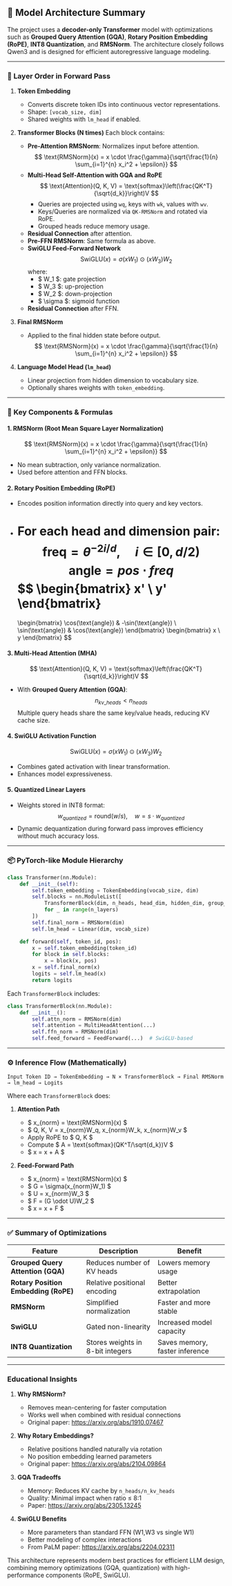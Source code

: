 ## 🔬 Model Architecture Summary

The project uses a **decoder-only Transformer** model with optimizations such as **Grouped Query Attention (GQA)**, **Rotary Position Embedding (RoPE)**, **INT8 Quantization**, and **RMSNorm**. The architecture closely follows Qwen3 and is designed for efficient autoregressive language modeling.

---

### 🧠 Layer Order in Forward Pass

1. **Token Embedding**
   - Converts discrete token IDs into continuous vector representations.
   - Shape: `[vocab_size, dim]`
   - Shared weights with `lm_head` if enabled.

2. **Transformer Blocks (N times)**
   Each block contains:
   - **Pre-Attention RMSNorm**: Normalizes input before attention.
     $$
     \text{RMSNorm}(x) = x \cdot \frac{\gamma}{\sqrt{\frac{1}{n} \sum_{i=1}^{n} x_i^2 + \epsilon}}
     $$
   - **Multi-Head Self-Attention with GQA and RoPE**
     $$
     \text{Attention}(Q, K, V) = \text{softmax}\left(\frac{QK^T}{\sqrt{d_k}}\right)V
     $$
     - Queries are projected using `wq`, keys with `wk`, values with `wv`.
     - Keys/Queries are normalized via `QK-RMSNorm` and rotated via RoPE.
     - Grouped heads reduce memory usage.
   - **Residual Connection** after attention.
   - **Pre-FFN RMSNorm**: Same formula as above.
   - **SwiGLU Feed-Forward Network**
     $$
     \text{SwiGLU}(x) = \sigma(xW_1) \odot (xW_3) W_2
     $$
     where:
     - $ W_1 $: gate projection
     - $ W_3 $: up-projection
     - $ W_2 $: down-projection
     - $ \sigma $: sigmoid function
   - **Residual Connection** after FFN.

3. **Final RMSNorm**
   - Applied to the final hidden state before output.
     $$
     \text{RMSNorm}(x) = x \cdot \frac{\gamma}{\sqrt{\frac{1}{n} \sum_{i=1}^{n} x_i^2 + \epsilon}}
     $$

4. **Language Model Head (`lm_head`)**
   - Linear projection from hidden dimension to vocabulary size.
   - Optionally shares weights with `token_embedding`.

---

### 📐 Key Components & Formulas

#### 1. **RMSNorm (Root Mean Square Layer Normalization)**
$$
\text{RMSNorm}(x) = x \cdot \frac{\gamma}{\sqrt{\frac{1}{n} \sum_{i=1}^{n} x_i^2 + \epsilon}}
$$
- No mean subtraction, only variance normalization.
- Used before attention and FFN blocks.

#### 2. **Rotary Position Embedding (RoPE)**
- Encodes position information directly into query and key vectors.
- For each head and dimension pair:
  $$
  \text{freq} = \theta^{-2i/d}, \quad i \in [0, d/2)
  $$
  $$
  \text{angle} = pos \cdot freq
  $$
  $$
  \begin{bmatrix}
  x' \\
  y'
  \end{bmatrix}
  =
  \begin{bmatrix}
  \cos(\text{angle}) & -\sin(\text{angle}) \\
  \sin(\text{angle}) & \cos(\text{angle})
  \end{bmatrix}
  \begin{bmatrix}
  x \\
  y
  \end{bmatrix}
  $$

#### 3. **Multi-Head Attention (MHA)**
$$
\text{Attention}(Q, K, V) = \text{softmax}\left(\frac{QK^T}{\sqrt{d_k}}\right)V
$$
- With **Grouped Query Attention (GQA)**:
  $$
  n_{kv\_heads} < n_{heads}
  $$
  Multiple query heads share the same key/value heads, reducing KV cache size.

#### 4. **SwiGLU Activation Function**
$$
\text{SwiGLU}(x) = \sigma(xW_1) \odot (xW_3) W_2
$$
- Combines gated activation with linear transformation.
- Enhances model expressiveness.

#### 5. **Quantized Linear Layers**
- Weights stored in INT8 format:
  $$
  w_{quantized} = \text{round}(w / s), \quad w = s \cdot w_{quantized}
  $$
- Dynamic dequantization during forward pass improves efficiency without much accuracy loss.

---

### 📦 PyTorch-like Module Hierarchy

```python
class Transformer(nn.Module):
    def __init__(self):
        self.token_embedding = TokenEmbedding(vocab_size, dim)
        self.blocks = nn.ModuleList([
            TransformerBlock(dim, n_heads, head_dim, hidden_dim, group_size)
            for _ in range(n_layers)
        ])
        self.final_norm = RMSNorm(dim)
        self.lm_head = Linear(dim, vocab_size)

    def forward(self, token_id, pos):
        x = self.token_embedding(token_id)
        for block in self.blocks:
            x = block(x, pos)
        x = self.final_norm(x)
        logits = self.lm_head(x)
        return logits
```

Each `TransformerBlock` includes:

```python
class TransformerBlock(nn.Module):
    def __init__():
        self.attn_norm = RMSNorm(dim)
        self.attention = MultiHeadAttention(...)
        self.ffn_norm = RMSNorm(dim)
        self.feed_forward = FeedForward(...)  # SwiGLU-based
```

---

### ⚙️ Inference Flow (Mathematically)

```plaintext
Input Token ID → TokenEmbedding → N × TransformerBlock → Final RMSNorm → lm_head → Logits
```

Where each `TransformerBlock` does:

1. **Attention Path**
   - $ x_{norm} = \text{RMSNorm}(x) $
   - $ Q, K, V = x_{norm}W_q, x_{norm}W_k, x_{norm}W_v $
   - Apply RoPE to $ Q, K $
   - Compute $ A = \text{softmax}(QK^T/\sqrt{d_k})V $
   - $ x = x + A $

2. **Feed-Forward Path**
   - $ x_{norm} = \text{RMSNorm}(x) $
   - $ G = \sigma(x_{norm}W_1) $
   - $ U = x_{norm}W_3 $
   - $ F = (G \odot U)W_2 $
   - $ x = x + F $

---

### ✅ Summary of Optimizations

| Feature | Description | Benefit |
|--------|-------------|---------|
| **Grouped Query Attention (GQA)** | Reduces number of KV heads | Lowers memory usage |
| **Rotary Position Embedding (RoPE)** | Relative positional encoding | Better extrapolation |
| **RMSNorm** | Simplified normalization | Faster and more stable |
| **SwiGLU** | Gated non-linearity | Increased model capacity |
| **INT8 Quantization** | Stores weights in 8-bit integers | Saves memory, faster inference |

---

### Educational Insights

1. **Why RMSNorm?**
   - Removes mean-centering for faster computation
   - Works well when combined with residual connections
   - Original paper: https://arxiv.org/abs/1910.07467

2. **Why Rotary Embeddings?**
   - Relative positions handled naturally via rotation
   - No position embedding learned parameters
   - Original paper: https://arxiv.org/abs/2104.09864

3. **GQA Tradeoffs**
   - Memory: Reduces KV cache by `n_heads/n_kv_heads`
   - Quality: Minimal impact when ratio ≤ 8:1
   - Paper: https://arxiv.org/abs/2305.13245

4. **SwiGLU Benefits**
   - More parameters than standard FFN (W1,W3 vs single W1)
   - Better modeling of complex interactions
   - From PaLM paper: https://arxiv.org/abs/2204.02311

This architecture represents modern best practices for efficient LLM design, combining memory optimizations (GQA, quantization) with high-performance components (RoPE, SwiGLU).